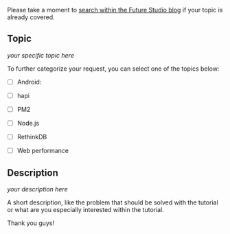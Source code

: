 Please take a moment to [search within the Future Studio blog](https://futurestud.io/search) if your topic is already covered.

## Topic
*your specific topic here*

To further categorize your request, you can select one of the topics below:

  - [ ] Android:
  - [ ] hapi
  - [ ] PM2
  - [ ] Node.js
  - [ ] RethinkDB
  - [ ] Web performance


## Description
*your description here*

A short description, like the problem that should be solved with the tutorial or what are you especially interested within the tutorial.

Thank you guys!
